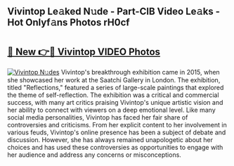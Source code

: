 ## Vivintop Le𝚊ked N𝚞de - Part-ClB Video Le𝚊ks - Hot Onlyf𝚊ns Photos rH0cf

# <h2><a href="http://ab56504.deff.icu/?id=Vivintop">🔗 New 👉🔴 Vivintop VIDEO Photos</a></h2>

[![Vivintop N𝚞des](https://i.imgur.com/rIISA9y.gif)](http://ab56504.deff.icu/?id=Vivintop)
Vivintop's breakthrough exhibition came in 2015, when she showcased her work at the Saatchi Gallery in London. The exhibition, titled "Reflections," featured a series of large-scale paintings that explored the theme of self-reflection. The exhibition was a critical and commercial success, with many art critics praising Vivintop's unique artistic vision and her ability to connect with viewers on a deep emotional level. Like many social media personalities, Vivintop has faced her fair share of controversies and criticisms. From her explicit content to her involvement in various feuds, Vivintop's online presence has been a subject of debate and discussion. However, she has always remained unapologetic about her choices and has used these controversies as opportunities to engage with her audience and address any concerns or misconceptions.
